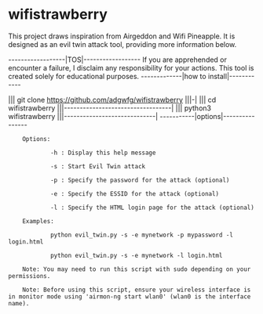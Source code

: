 # wifistrawberry
 This project draws inspiration from Airgeddon and Wifi Pineapple. It is designed as an evil twin attack tool, providing more information below.


------------------|TOS|------------------
If you are apprehended or encounter a failure, I disclaim any responsibility for your actions. This tool is created solely for educational purposes.
-------------|how to install|------------

||| git clone https://github.com/adgwfg/wifistrawberry |||-|
||| cd wifistrawberry |||----------------------------------|
||| python3 wifistrawberry |||-----------------------------|
-----------|options|----------------

        Options:

                -h : Display this help message

                -s : Start Evil Twin attack

                -p : Specify the password for the attack (optional)

                -e : Specify the ESSID for the attack (optional)

                -l : Specify the HTML login page for the attack (optional)

        Examples:

                python evil_twin.py -s -e mynetwork -p mypassword -l login.html

                python evil_twin.py -s -e mynetwork -l login.html

        Note: You may need to run this script with sudo depending on your permissions.

        Note: Before using this script, ensure your wireless interface is in monitor mode using 'airmon-ng start wlan0' (wlan0 is the interface name).
